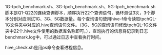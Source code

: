 1G-tpch_benchmark.sh、3G-tpch_benchmark.sh、5G-tpch_benchmark.sh脚本是Q1-Q22的连续查询脚本，顺序执行22个查询语句，循环测试3次，3个脚本分别对应测试1G、3G、5G数据量。每个查询语句使用hive-f命令读取tpchQL-1G文件夹中对应的.hive查询语句文件。（3G、5G的查询语句修改tpchQL-1G文件夹中22个.hive文件使用的数据库名称即可。），查询执行的信息将记录到日志benchmark.log中，可以通过日志中查看执行时间。

hive_check.sh是用ps命令查看进程信息。

